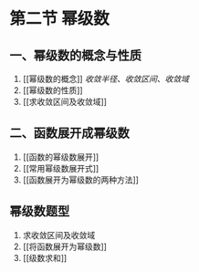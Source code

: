 # 第二节 幂级数

## 一、幂级数的概念与性质

1. [[幂级数的概念]] _收敛半径、收敛区间、收敛域_
2. [[幂级数的性质]]
3. [[求收敛区间及收敛域]]

## 二、函数展开成幂级数

1. [[函数的幂级数展开]]
2. [[常用幂级数展开式]]
3. [[函数展开为幂级数的两种方法]]

## 幂级数题型

1. 求收敛区间及收敛域
2. [[将函数展开为幂级数]]
3. [[级数求和]]
